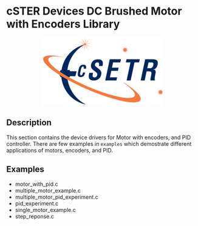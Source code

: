 # cSTER Devices DC Brushed Motor with Encoders Library

<p align="center">
  <img src="../resources/images/cSTER_logo.png" />
</p>

## Description
This section contains the device drivers for Motor with encoders, and PID controller. There are few examples in  `examples`
which demostrate different applications of motors, encoders, and PID. 

## Examples
- motor_with_pid.c
- multiple_motor_example.c
- multiple_motor_pid_experiment.c
- pid_experiment.c
- single_motor_example.c
- step_reponse.c
